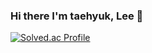 ### Hi there I'm taehyuk, Lee 👋
<!--![taehyuklee's GitHub stats](https://github-readme-stats.vercel.app/api?username=taehyuklee&show_icons=true&theme=default)-->
[![Solved.ac Profile](http://mazassumnida.wtf/api/v2/generate_badge?boj=thlee991@yonsei.ac.kr)](https://solved.ac/백준아이디/)
<!--
**taehyuklee/taehyuklee** is a ✨ _special_ ✨ repository because its `README.md` (this file) appears on your GitHub profile.

Here are some ideas to get you started:

- 🔭 I’m currently working on ...
- 🌱 I’m currently learning ...
- 👯 I’m looking to collaborate on ...
- 🤔 I’m looking for help with ...
- 💬 Ask me about ...
- 📫 How to reach me: ...
- 😄 Pronouns: ...
- ⚡ Fun fact: ...
-->
